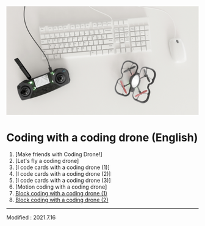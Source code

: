 
<div align="center">
<img src="Coding Drone.jpg">
</div>

# Coding with a coding drone (English)

 1. [Make friends with Coding Drone!]
 2. [Let's fly a coding drone]
 3. [I code cards with a coding drone (1)]
 4. [I code cards with a coding drone (2)]
 5. [I code cards with a coding drone (3)]
 6. [Motion coding with a coding drone]
 7. [Block coding with a coding drone (1)](lesson7)
 8. [Block coding with a coding drone (2)](lesson8)


---

Modified : 2021.7.16